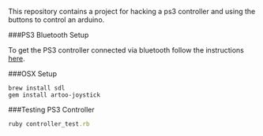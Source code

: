 This repository contains a project for hacking a ps3 controller and using the buttons to control an arduino. 

###PS3 Bluetooth Setup

To get the PS3 controller connected via bluetooth follow the instructions [here](http://www.wikihow.com/Connect-PS3-Controller-to-Mac).

###OSX Setup

```
brew install sdl
gem install artoo-joystick
```

###Testing PS3 Controller 

```ruby
ruby controller_test.rb
```
